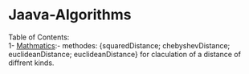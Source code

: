 # Jaava-Algorithms<br/>
Table of Contents:<br/>
1- [Mathmatics](https://github.com/Daham-Mustaf/Jaava-Algorithms/blob/main/src/main/java/mathmatics/Distance.java):- methodes: {squaredDistance;
   chebyshevDistance; 
  euclideanDistance; 
  euclideanDistance} for claculation of a distance of diffrent kinds.

